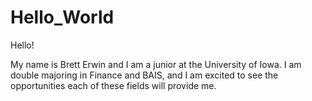 # Hello_World

Hello!

My name is Brett Erwin and I am a junior at the University of Iowa.
I am double majoring in Finance and BAIS, and I am excited to see the opportunities each of these fields will provide me.
